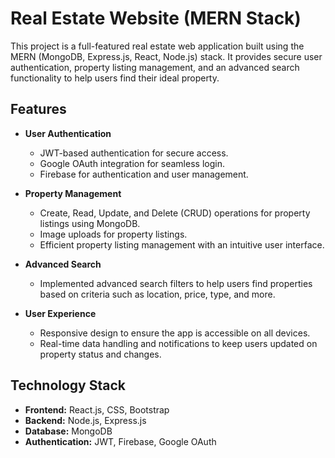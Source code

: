# Real Estate Website (MERN Stack)

This project is a full-featured real estate web application built using the MERN (MongoDB, Express.js, React, Node.js) stack. It provides secure user authentication, property listing management, and an advanced search functionality to help users find their ideal property.

## Features

- **User Authentication**
  - JWT-based authentication for secure access.
  - Google OAuth integration for seamless login.
  - Firebase for authentication and user management.

- **Property Management**
  - Create, Read, Update, and Delete (CRUD) operations for property listings using MongoDB.
  - Image uploads for property listings.
  - Efficient property listing management with an intuitive user interface.

- **Advanced Search**
  - Implemented advanced search filters to help users find properties based on criteria such as location, price, type, and more.

- **User Experience**
  - Responsive design to ensure the app is accessible on all devices.
  - Real-time data handling and notifications to keep users updated on property status and changes.

## Technology Stack

- **Frontend:** React.js, CSS, Bootstrap
- **Backend:** Node.js, Express.js
- **Database:** MongoDB
- **Authentication:** JWT, Firebase, Google OAuth

